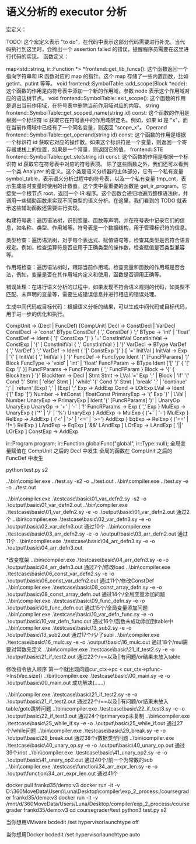 # 语义分析的 executor 分析
宏定义：

TODO: 这个宏定义表示 "to do"，在代码中表示这部分代码需要进行补充。当代码执行到这里时，会抛出一个 assertion failed 的错误，提醒程序员需要在这里进行代码的实现。
函数定义：

map<std::string, ir::Function *> *frontend::get_lib_funcs(): 这个函数返回一个指向字符串和 IR 函数对应的 map 的指针。这个 map 存储了一些内置函数，比如 getint、putint 等等。
void frontend::SymbolTable::add_scope(Block \*node): 这个函数的作用是向符号表中添加一个新的作用域，参数 node 表示这个作用域对应的语法树节点。
void frontend::SymbolTable::exit_scope(): 这个函数的作用是退出当前作用域，在符号表中删除当前作用域对应的内容。
string frontend::SymbolTable::get_scoped_name(string id) const: 这个函数的作用是根据一个标识符 id 获取它在符号表中的作用域限定名。例如，如果 id 是 "x"，而在当前作用域中已经有了一个同名变量，则返回 "scope_x"。
Operand frontend::SymbolTable::get_operand(string id) const: 这个函数的作用是根据一个标识符 id 获取它对应的操作数。如果这个标识符是一个变量，则返回一个寄存器或栈上的位置，如果是一个常量，则返回它的值。
frontend::STE frontend::SymbolTable::get_ste(string id) const: 这个函数的作用是根据一个标识符 id 获取它在符号表中对应的符号表项。
除了这些函数之外，我们还可以看到一个类 Analyzer 的定义。这个类是语义分析器的主体部分，它有一个私有变量 symbol_table，表示语义分析过程中的符号表，以及一个私有变量 tmp_cnt，表示生成临时变量时使用的计数器。这个类中最重要的函数是 get_ir_program，它接受一个根节点 root，返回一个 IR 程序。这个函数会递归地遍历整棵语法树，并调用一些辅助函数来实现不同类型的语义分析。在这里，我们看到的 TODO 就表示这些辅助函数还需要进行实现。

构建符号表：遍历语法树，识别变量、函数等声明，并在符号表中记录它们的信息，如名称、类型、作用域等。符号表是一个数据结构，用于管理标识符的信息。

类型检查：遍历语法树，对于每个表达式、赋值语句等，检查其类型是否符合语言规定。例如，检查运算符是否应用于正确类型的操作数，检查赋值是否类型兼容等。

作用域检查：遍历语法树时，跟踪当前作用域。检查变量和函数的作用域是否合法，例如，变量是否在其作用域内定义和使用，函数是否调用正确等。

错误处理：在进行语义分析的过程中，如果发现不符合语义规则的代码，如类型不匹配、未声明的变量等，需要生成错误信息并进行相应的错误处理。

生成中间代码或目标代码：根据语义分析的结果，可以生成中间代码或目标代码，用于进一步的优化和执行。

CompUnit -> (Decl | FuncDef) [CompUnit]
Decl -> ConstDecl | VarDecl
ConstDecl -> 'const' BType ConstDef { ',' ConstDef } ';'
BType -> 'int' | 'float'
ConstDef -> Ident { '[' ConstExp ']' } '=' ConstInitVal
ConstInitVal -> ConstExp | '{' [ ConstInitVal { ',' ConstInitVal } ] '}'
VarDecl -> BType VarDef { ',' VarDef } ';'
VarDef -> Ident { '[' ConstExp ']' } [ '=' InitVal ]
InitVal -> Exp | '{' [ InitVal { ',' InitVal } ] '}'
FuncDef -> FuncType Ident '(' [FuncFParams] ')' Block
FuncType -> 'void' | 'int' | 'float'
FuncFParam -> BType Ident ['[' ']' { '[' Exp ']' }]
FuncFParams -> FuncFParam { ',' FuncFParam }
Block -> '{' { BlockItem } '}'
BlockItem -> Decl | Stmt
Stmt -> LVal '=' Exp ';' | Block | 'if' '(' Cond ')' Stmt [ 'else' Stmt ] | 'while' '(' Cond ')' Stmt | 'break' ';' | 'continue' ';' | 'return' [Exp] ';' | [Exp] ';'
Exp -> AddExp
Cond -> LOrExp
LVal -> Ident {'[' Exp ']'}
Number -> IntConst | floatConst
PrimaryExp -> '(' Exp ')' | LVal | Number
UnaryExp -> PrimaryExp | Ident '(' [FuncRParams] ')' | UnaryOp UnaryExp
UnaryOp -> '+' | '-' | '!'
FuncRParams -> Exp { ',' Exp }
MulExp -> UnaryExp { ('\*' | '/' | '%') UnaryExp }
AddExp -> MulExp { ('+' | '-') MulExp }
RelExp -> AddExp { ('<' | '>' | '<=' | '>=') AddExp }
EqExp -> RelExp { ('==' | '!=') RelExp }
LAndExp -> EqExp [ '&&' LAndExp ]
LOrExp -> LAndExp [ '||' LOrExp ]
ConstExp -> AddExp

ir::Program program;
ir::Function globalFunc("global", ir::Type::null);
全局变量赋值在 CompUnit 之后的 Decl 中发生
全局的函数在 CompUnit 之后的 FuncDef 中发生

python test.py s2

..\bin\compiler.exe ../test.sy -s2 -o ../test.out
..\bin\compiler.exe ../test.sy -e -o ../test.out

..\bin\compiler.exe .\testcase\basic\01_var_defn2.sy -s2 -o .\output\basic\01_var_defn2.out
..\bin\compiler.exe .\testcase\basic\01_var_defn2.sy -e -o .\output\basic\01_var_defn2.out
通过2个
..\bin\compiler.exe .\testcase\basic\02_var_defn3.sy -e -o .\output\basic\02_var_defn3.out
通过10个
..\bin\compiler.exe .\testcase\basic\03_arr_defn2.sy -e -o .\output\basic\03_arr_defn2.out
通过11个
..\bin\compiler.exe .\testcase\basic\04_arr_defn3.sy -e -o .\output\basic\04_arr_defn3.out

*改变框架
..\bin\compiler.exe .\testcase\basic\04_arr_defn3.sy -e -o .\output\basic\04_arr_defn3.out
通过7个/修改load
..\bin\compiler.exe .\testcase\basic\06_const_var_defn2.sy -e -o .\output\basic\06_const_var_defn2.out
通过11个/修改ConstDef
..\bin\compiler.exe .\testcase\basic\08_const_array_defn.sy -e -o .\output\basic\08_const_array_defn.out
通过14个/全局变量添加问题
..\bin\compiler.exe .\testcase\basic\09_func_defn.sy -e -o .\output\basic\09_func_defn.out
通过15个/全局变量添加问题
..\bin\compiler.exe .\testcase\basic\10_var_defn_func.sy -e -o .\output\basic\10_var_defn_func.out
通过16个/函数未成功添加到table中
..\bin\compiler.exe .\testcase\basic\13_sub2.sy -e -o .\output\basic\13_sub2.out
通过17个/少了subi
..\bin\compiler.exe .\testcase\basic\16_mulc.sy -e -o .\output\basic\16_mulc.out
通过18个/mul需要对常数先定义
..\bin\compiler.exe .\testcase\basic\21_if_test2.sy -e -o .\output\basic\21_if_test2.out
通过22个/==以及||有问题/or结果未放入table

修改指令放入顺序
第一个就出现问题cur_ctx->pc < cur_ctx->pfunc->InstVec.size()
..\bin\compiler.exe .\testcase\basic\00_main.sy -e -o .\output\basic\00_main.out
成功解决(……)

..\bin\compiler.exe .\testcase\basic\21_if_test2.sy -e -o .\output\basic\21_if_test2.out
通过22个/==以及||有问题/or结果未放入table/goto跳转问题
..\bin\compiler.exe .\testcase\basic\22_if_test3.sy -e -o .\output\basic\22_if_test3.out
通过24个/primaryexp未复制
..\bin\compiler.exe .\testcase\basic\25_while_if.sy -e -o .\output\basic\25_while_if.out
通过27个/while问题
..\bin\compiler.exe .\testcase\basic\29_break.sy -e -o .\output\basic\29_break.out
通过38个/数据类型问题
..\bin\compiler.exe .\testcase\basic\40_unary_op.sy -e -o .\output\basic\40_unary_op.out
通过39个/not
..\bin\compiler.exe .\testcase\basic\41_unary_op2.sy -e -o .\output\basic\41_unary_op2.out
通过40个/前一个为常数的sub
..\bin\compiler.exe .\testcase\function\34_arr_expr_len.sy -e -o .\output\function\34_arr_expr_len.out
通过41个








docker pull frankd35/demo:v3
docker run -it -v D:\360MoveData\Users\Luna\Desktop\compiler\exp_2_process:/coursegrader frankd35/demo:v3
docker run -it -v /mnt/d/360MoveData/Users/Luna/Desktop/compiler/exp_2_process:/coursegrader frankd35/demo:v3
cd coursegrader/test
python3 test.py s2

当你想用VMware
bcdedit /set hypervisorlaunchtype off

当你想用Docker
bcdedit /set hypervisorlaunchtype auto


